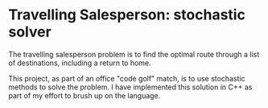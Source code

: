 # Travelling Salesperson: stochastic solver

The travelling salesperson problem is to find the optimal route through a list
of destinations, including a return to home.

This project, as part of an office "code golf" match, is to use stochastic
methods to solve the problem. I have implemented this solution in C++ as part
of my effort to brush up on the language.
